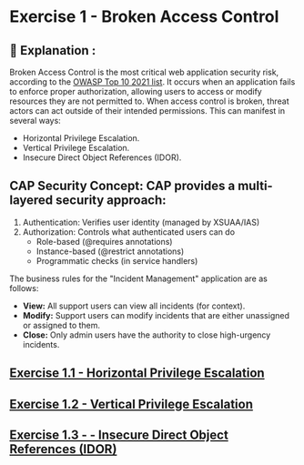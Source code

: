 # Exercise 1 - Broken Access Control

## 📖 Explanation :
Broken Access Control  is the most critical web application security risk, according to the [OWASP Top 10 2021 list](https://owasp.org/Top10/). It occurs when an application fails to enforce proper authorization, allowing users to access or modify resources they are not permitted to. When access control is broken, threat actors can act outside of their intended permissions. This can manifest in several ways:

- Horizontal Privilege Escalation.
- Vertical Privilege Escalation.
- Insecure Direct Object References (IDOR).

## CAP Security Concept: CAP provides a multi-layered security approach:

1. Authentication: Verifies user identity (managed by XSUAA/IAS)
2. Authorization: Controls what authenticated users can do
    - Role-based (@requires annotations)
    - Instance-based (@restrict annotations)
    - Programmatic checks (in service handlers)

The business rules for the "Incident Management" application are as follows:
- **View:** All support users can view all incidents (for context).
- **Modify:** Support users can modify incidents that are either unassigned or assigned to them.
- **Close:** Only admin users have the authority to close high-urgency incidents.

## [Exercise 1.1 - Horizontal Privilege Escalation](./ex1.1/README.md)
## [Exercise 1.2 - Vertical Privilege Escalation](./ex1.2/README.md)
## [Exercise 1.3 - - Insecure Direct Object References (IDOR)]()



